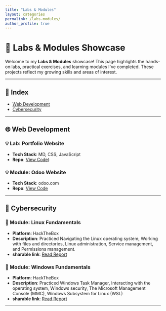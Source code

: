 ```yaml
---
title: "Labs & Modules"
layout: categories
permalink: /labs-modules/
author_profile: true
---
```

# 🧪 Labs & Modules Showcase

Welcome to my **Labs & Modules** showcase! This page highlights the hands-on labs, practical exercises, and learning modules I've completed. These projects reflect my growing skills and areas of interest.

---

## 📁 Index

- [Web Development](#web-development)
- [Cybersecurity](#cybersecurity)
  
---

## 🌐 Web Development

### 💡 Lab: Portfolio Website
- **Tech Stack**: MD, CSS, JavaScript
- **Repo**: [View Code](https://vmugendi.github.io/))

### 💡 Module: Odoo Website
- **Tech Stack**: odoo.com
- **Repo**: [View Code](https://krystalclearvoices.odoo.com/)

---

## 🔐 Cybersecurity

### 🧪 Module: Linux Fundamentals
- **Platform**: HackTheBox
- **Description**: Practiced Navigating the Linux operating system, Working with files and directories, Linux administration, Service management, and Permissions management.
- **sharable link**: [Read Report](https://academy.hackthebox.com/achievement/1916449/18)

### 🧪 Module: Windows Fundamentals
- **Platform**: HackTheBox
- **Description**: Practiced Windows Task Manager, Interacting with the operating system, Windows security, The Microsoft Management Console (MMC), Windows Subsystem for Linux (WSL)
- **sharable link**: [Read Report](https://academy.hackthebox.com/achievement/1916449/49)

---
